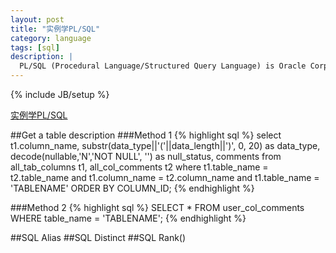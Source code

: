 ```yaml
---
layout: post
title: "实例学PL/SQL"
category: language
tags: [sql]
description: |
  PL/SQL (Procedural Language/Structured Query Language) is Oracle Corporation's procedural extension language for SQL and the Oracle relational database. 
---
```

{% include JB/setup %}

[实例学PL/SQL](http://liufei.name/language/pl_sql_note.html)


##Get a table description
###Method 1
{% highlight sql %}
   select t1.column_name, 
   substr(data_type||'('||data_length||')', 0, 20) as data_type, 
   decode(nullable,'N','NOT NULL', '') as null_status, comments
   from all_tab_columns t1, all_col_comments t2
   where t1.table_name = t2.table_name
   and t1.column_name = t2.column_name
   and t1.table_name = 'TABLENAME'
   ORDER BY COLUMN_ID;
{% endhighlight %}

###Method 2
{% highlight sql %}
    SELECT *
    FROM user_col_comments
    WHERE table_name = 'TABLENAME';
{% endhighlight %}


##SQL Alias
##SQL Distinct
##SQL Rank()

